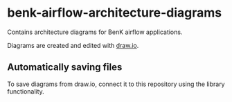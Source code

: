 # benk-airflow-architecture-diagrams
Contains architecture diagrams for BenK airflow applications.

Diagrams are created and edited with [draw.io](https://draw.io).

## Automatically saving files
To save diagrams from draw.io, connect it to this repository using the library functionality.
